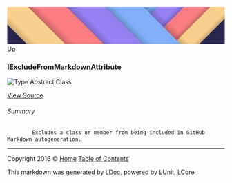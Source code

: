 ![](../Content/LDoc-banner-small.png "")
[Up](../LDoc.md)

### IExcludeFromMarkdownAttribute

![Type Abstract Class](http://b.repl.ca/v1/Type-Abstract%20Class-blue.png "")



[View Source](../Attributes/Interfaces/IExcludeFromMarkdownAttribute.cs#L)

###### Summary

            Excludes a class or member from being included in GitHub Markdown autogeneration.
            



---

Copyright 2016 &copy; [Home](../../README.md) [Table of Contents](../../TableOfContents.md)

This markdown was generated by [LDoc](https://github.com/CodeSingularity/LDoc), powered by [LUnit](https://github.com/CodeSingularity/LUnit), [LCore](https://github.com/CodeSingularity/LCore)
